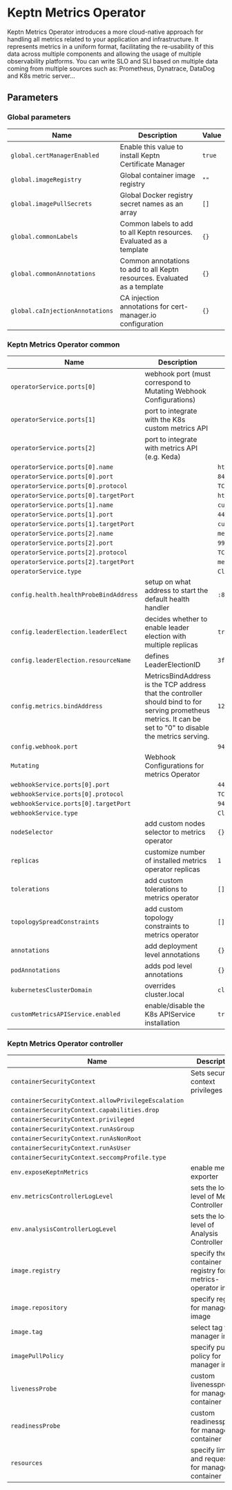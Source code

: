 # Keptn Metrics Operator

Keptn Metrics Operator introduces a more cloud-native approach for handling all metrics related to your application and
infrastructure.
It represents metrics in a uniform format, facilitating the re-usability of this data across multiple components
and allowing the usage of multiple observability platforms.
You can write SLO and SLI based on multiple data coming from multiple sources such as:
Prometheus, Dynatrace, DataDog and K8s metric server...

<!-- markdownlint-disable MD012 -->

## Parameters

### Global parameters

| Name                            | Description                                                               | Value  |
| ------------------------------- | ------------------------------------------------------------------------- | ------ |
| `global.certManagerEnabled`     | Enable this value to install Keptn Certificate Manager                    | `true` |
| `global.imageRegistry`          | Global container image registry                                           | `""`   |
| `global.imagePullSecrets`       | Global Docker registry secret names as an array                           | `[]`   |
| `global.commonLabels`           | Common labels to add to all Keptn resources. Evaluated as a template      | `{}`   |
| `global.commonAnnotations`      | Common annotations to add to all Keptn resources. Evaluated as a template | `{}`   |
| `global.caInjectionAnnotations` | CA injection annotations for cert-manager.io configuration                | `{}`   |

### Keptn Metrics Operator common

| Name                                   | Description                                                                                                                                                   | Value               |
| -------------------------------------- | ------------------------------------------------------------------------------------------------------------------------------------------------------------- | ------------------- |
| `operatorService.ports[0]`             | webhook port (must correspond to Mutating Webhook Configurations)                                                                                             |                     |
| `operatorService.ports[1]`             | port to integrate with the K8s custom metrics API                                                                                                             |                     |
| `operatorService.ports[2]`             | port to integrate with metrics API (e.g. Keda)                                                                                                                |                     |
| `operatorService.ports[0].name`        |                                                                                                                                                               | `https`             |
| `operatorService.ports[0].port`        |                                                                                                                                                               | `8443`              |
| `operatorService.ports[0].protocol`    |                                                                                                                                                               | `TCP`               |
| `operatorService.ports[0].targetPort`  |                                                                                                                                                               | `https`             |
| `operatorService.ports[1].name`        |                                                                                                                                                               | `custom-metrics`    |
| `operatorService.ports[1].port`        |                                                                                                                                                               | `443`               |
| `operatorService.ports[1].targetPort`  |                                                                                                                                                               | `custom-metrics`    |
| `operatorService.ports[2].name`        |                                                                                                                                                               | `metrics`           |
| `operatorService.ports[2].port`        |                                                                                                                                                               | `9999`              |
| `operatorService.ports[2].protocol`    |                                                                                                                                                               | `TCP`               |
| `operatorService.ports[2].targetPort`  |                                                                                                                                                               | `metrics`           |
| `operatorService.type`                 |                                                                                                                                                               | `ClusterIP`         |
| `config.health.healthProbeBindAddress` | setup on what address to start the default health handler                                                                                                     | `:8081`             |
| `config.leaderElection.leaderElect`    | decides whether to enable leader election with multiple replicas                                                                                              | `true`              |
| `config.leaderElection.resourceName`   | defines LeaderElectionID                                                                                                                                      | `3f8532ca.keptn.sh` |
| `config.metrics.bindAddress`           | MetricsBindAddress is the TCP address that the controller should bind to for serving prometheus metrics. It can be set to "0" to disable the metrics serving. | `127.0.0.1:8080`    |
| `config.webhook.port`                  |                                                                                                                                                               | `9443`              |
| `Mutating`                             | Webhook Configurations for metrics Operator                                                                                                                   |                     |
| `webhookService.ports[0].port`         |                                                                                                                                                               | `443`               |
| `webhookService.ports[0].protocol`     |                                                                                                                                                               | `TCP`               |
| `webhookService.ports[0].targetPort`   |                                                                                                                                                               | `9443`              |
| `webhookService.type`                  |                                                                                                                                                               | `ClusterIP`         |
| `nodeSelector`                         | add custom nodes selector to metrics operator                                                                                                                 | `{}`                |
| `replicas`                             | customize number of installed metrics operator replicas                                                                                                       | `1`                 |
| `tolerations`                          | add custom tolerations to metrics operator                                                                                                                    | `[]`                |
| `topologySpreadConstraints`            | add custom topology constraints to metrics operator                                                                                                           | `[]`                |
| `annotations`                          | add deployment level annotations                                                                                                                              | `{}`                |
| `podAnnotations`                       | adds pod level annotations                                                                                                                                    | `{}`                |
| `kubernetesClusterDomain`              | overrides cluster.local                                                                                                                                       | `cluster.local`     |
| `customMetricsAPIService.enabled`      | enable/disable the K8s APIService installation                                                                                                                | `true`              |

### Keptn Metrics Operator controller

| Name                                                | Description                                                   | Value                    |
| --------------------------------------------------- | ------------------------------------------------------------- | ------------------------ |
| `containerSecurityContext`                          | Sets security context privileges                              |                          |
| `containerSecurityContext.allowPrivilegeEscalation` |                                                               | `false`                  |
| `containerSecurityContext.capabilities.drop`        |                                                               | `["ALL"]`                |
| `containerSecurityContext.privileged`               |                                                               | `false`                  |
| `containerSecurityContext.runAsGroup`               |                                                               | `65532`                  |
| `containerSecurityContext.runAsNonRoot`             |                                                               | `true`                   |
| `containerSecurityContext.runAsUser`                |                                                               | `65532`                  |
| `containerSecurityContext.seccompProfile.type`      |                                                               | `RuntimeDefault`         |
| `env.exposeKeptnMetrics`                            | enable metrics exporter                                       | `true`                   |
| `env.metricsControllerLogLevel`                     | sets the log level of Metrics Controller                      | `0`                      |
| `env.analysisControllerLogLevel`                    | sets the log level of Analysis Controller                     | `0`                      |
| `image.registry`                                    | specify the container registry for the metrics-operator image | `ghcr.io`                |
| `image.repository`                                  | specify registry for manager image                            | `keptn/metrics-operator` |
| `image.tag`                                         | select tag for manager image                                  | `v0.9.1`                 |
| `imagePullPolicy`                                   | specify pull policy for manager image                         | `Always`                 |
| `livenessProbe`                                     | custom livenessprobe for manager container                    |                          |
| `readinessProbe`                                    | custom readinessprobe for manager container                   |                          |
| `resources`                                         | specify limits and requests for manager container             |                          |
